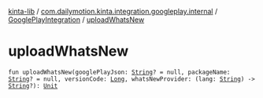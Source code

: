 [kinta-lib](../../index.md) / [com.dailymotion.kinta.integration.googleplay.internal](../index.md) / [GooglePlayIntegration](index.md) / [uploadWhatsNew](./upload-whats-new.md)

# uploadWhatsNew

`fun uploadWhatsNew(googlePlayJson: `[`String`](https://kotlinlang.org/api/latest/jvm/stdlib/kotlin/-string/index.html)`? = null, packageName: `[`String`](https://kotlinlang.org/api/latest/jvm/stdlib/kotlin/-string/index.html)`? = null, versionCode: `[`Long`](https://kotlinlang.org/api/latest/jvm/stdlib/kotlin/-long/index.html)`, whatsNewProvider: (lang: `[`String`](https://kotlinlang.org/api/latest/jvm/stdlib/kotlin/-string/index.html)`) -> `[`String`](https://kotlinlang.org/api/latest/jvm/stdlib/kotlin/-string/index.html)`?): `[`Unit`](https://kotlinlang.org/api/latest/jvm/stdlib/kotlin/-unit/index.html)